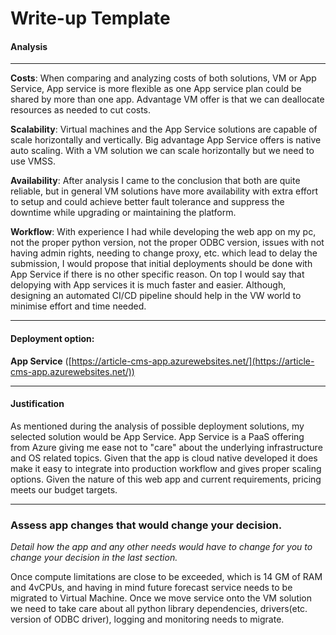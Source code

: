 # Write-up Template

#### Analysis
--------------------
**Costs**:
When comparing and analyzing costs of both solutions, VM or App Service, App service is more flexible as one App service plan could be shared by more than one app. Advantage VM offer is that we can deallocate resources as needed to cut costs. 

**Scalability**:
Virtual machines and the App Service solutions are capable of scale horizontally and vertically. Big advantage App Service offers is native auto scaling. With a VM solution we can scale horizontally but we need to use VMSS.

**Availability**:
After analysis I came to the conclusion that both are quite reliable, but in general VM solutions have more availability with extra effort to setup and could achieve better fault tolerance and suppress the downtime while upgrading or maintaining the platform. 

**Workflow**:
With experience I had while developing the web app on my pc, not the proper python version, not the proper ODBC version, issues with not having admin rights, needing to change proxy, etc. which lead to delay the submission, I would propose that initial deployments should be done with App Service if there is no other specific reason. On top I would say that delopying with App services it is much faster and easier. Although, designing an automated CI/CD pipeline should help in the VW world to minimise effort and time needed.

--------------------

#### Deployment option:

**App Service** ([https://article-cms-app.azurewebsites.net/](https://article-cms-app.azurewebsites.net/))

--------------------
#### Justification

As mentioned during the analysis of possible deployment solutions, my selected solution would be App Service. App Service is a PaaS offering from Azure giving me ease not to "care" about the underlying infrastructure and OS related topics. Given that the app is cloud native developed it does make it easy to integrate into production workflow and gives proper scaling options. Given the nature of this web app and current requirements, pricing meets our budget targets.

--------------------

### Assess app changes that would change your decision.

*Detail how the app and any other needs would have to change for you to change your decision in the last section.*

Once compute limitations are close to be exceeded, which is 14 GM of RAM and 4vCPUs, and having in mind future forecast service needs to be migrated to Virtual Machine. Once we move service onto the VM solution we need to take care about all python library dependencies, drivers(etc. version of ODBC driver), logging and monitoring needs to migrate.
